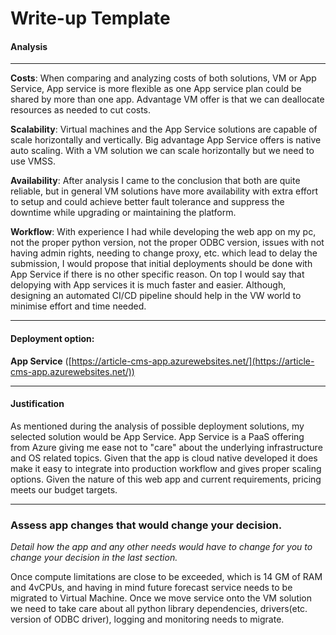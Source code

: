 # Write-up Template

#### Analysis
--------------------
**Costs**:
When comparing and analyzing costs of both solutions, VM or App Service, App service is more flexible as one App service plan could be shared by more than one app. Advantage VM offer is that we can deallocate resources as needed to cut costs. 

**Scalability**:
Virtual machines and the App Service solutions are capable of scale horizontally and vertically. Big advantage App Service offers is native auto scaling. With a VM solution we can scale horizontally but we need to use VMSS.

**Availability**:
After analysis I came to the conclusion that both are quite reliable, but in general VM solutions have more availability with extra effort to setup and could achieve better fault tolerance and suppress the downtime while upgrading or maintaining the platform. 

**Workflow**:
With experience I had while developing the web app on my pc, not the proper python version, not the proper ODBC version, issues with not having admin rights, needing to change proxy, etc. which lead to delay the submission, I would propose that initial deployments should be done with App Service if there is no other specific reason. On top I would say that delopying with App services it is much faster and easier. Although, designing an automated CI/CD pipeline should help in the VW world to minimise effort and time needed.

--------------------

#### Deployment option:

**App Service** ([https://article-cms-app.azurewebsites.net/](https://article-cms-app.azurewebsites.net/))

--------------------
#### Justification

As mentioned during the analysis of possible deployment solutions, my selected solution would be App Service. App Service is a PaaS offering from Azure giving me ease not to "care" about the underlying infrastructure and OS related topics. Given that the app is cloud native developed it does make it easy to integrate into production workflow and gives proper scaling options. Given the nature of this web app and current requirements, pricing meets our budget targets.

--------------------

### Assess app changes that would change your decision.

*Detail how the app and any other needs would have to change for you to change your decision in the last section.*

Once compute limitations are close to be exceeded, which is 14 GM of RAM and 4vCPUs, and having in mind future forecast service needs to be migrated to Virtual Machine. Once we move service onto the VM solution we need to take care about all python library dependencies, drivers(etc. version of ODBC driver), logging and monitoring needs to migrate.
